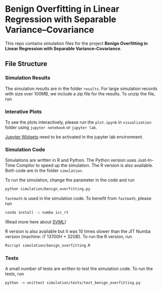 # Benign Overfitting in Linear Regression with Separable Variance–Covariance

This repo contains simulation files for the project **Benign Overfitting in Linear Regression with Separable Variance–Covariance**.

## File Structure

### Simulation Results

The simulation results are in the folder `results`. For large simulation records with size over 100MB, we include a zip file for the results. To unzip the file, run

### Interative Plots

To see the plots interactively, please run the `plot.ipynb` in `visualization` folder using `jupyter notebook` or `jupyter lab`. 

[Jupyter Widgets](https://ipywidgets.readthedocs.io/en/7.x/user_install.html) need to be activated in the jupyter lab environment.

### Simulation Code

Simulations are written in R and Python. The Python version uses Just-In-Time Compilor to speed up the simulation. The R version is also available. Both code are in the folder `simulation`.

To run the simulation, change the parameter in the code and run

```bash
python simulation/benign_overfitting.py
```

`fastmath`  is used in the simulation code. To benefit from `fastmath`, please run

```bash
conda install -c numba icc_rt
```

(Read more here about [SVML](https://numba.pydata.org/numba-doc/latest/user/performance-tips.html#intel-svml))

R version is also available but it was 10 times slower than the JIT Numba version (machine: i7 13700H + 32GB). To run the R version, run

```bash
Rscript simulation/benign_overfitting.R
```

### Tests

A small number of tests are written to test the simulation code. To run the tests, run

```bash
python -m unittest simulation/tests/test_benign_overfitting.py
```